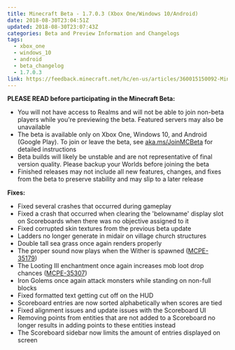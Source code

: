 ```yaml
---
title: Minecraft Beta - 1.7.0.3 (Xbox One/Windows 10/Android)
date: 2018-08-30T23:04:51Z
updated: 2018-08-30T23:07:43Z
categories: Beta and Preview Information and Changelogs
tags:
  - xbox_one
  - windows_10
  - android
  - beta_changelog
  - 1.7.0.3
link: https://feedback.minecraft.net/hc/en-us/articles/360015150092-Minecraft-Beta-1-7-0-3-Xbox-One-Windows-10-Android-
---
```


**PLEASE READ before participating in the Minecraft Beta:**

- You will not have access to Realms and will not be able to join non-beta players while you're previewing the beta. Featured servers may also be unavailable
- The beta is available only on Xbox One, Windows 10, and Android (Google Play). To join or leave the beta, see [aka.ms/JoinMCBeta](http://aka.ms/JoinMCBeta) for detailed instructions
- Beta builds will likely be unstable and are not representative of final version quality. Please backup your Worlds before joining the beta
- Finished releases may not include all new features, changes, and fixes from the beta to preserve stability and may slip to a later release  
    

**Fixes:**

- Fixed several crashes that occurred during gameplay
- Fixed a crash that occurred when clearing the 'belowname' display slot on Scoreboards when there was no objective assigned to it
- Fixed corrupted skin textures from the previous beta update
- Ladders no longer generate in midair on village church structures
- Double tall sea grass once again renders properly
- The proper sound now plays when the Wither is spawned ([MCPE-35179](https://bugs.mojang.com/browse/MCPE-35179))
- The Looting III enchantment once again increases mob loot drop chances ([MCPE-35307](https://bugs.mojang.com/browse/MCPE-35307))
- Iron Golems once again attack monsters while standing on non-full blocks
- Fixed formatted text getting cut off on the HUD
- Scoreboard entries are now sorted alphabetically when scores are tied
- Fixed alignment issues and update issues with the Scoreboard UI
- Removing points from entities that are not added to a Scoreboard no longer results in adding points to these entities instead
- The Scoreboard sidebar now limits the amount of entries displayed on screen
